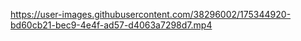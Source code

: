 https://user-images.githubusercontent.com/38296002/175344920-bd60cb21-bec9-4e4f-ad57-d4063a7298d7.mp4